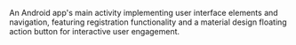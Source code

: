 An Android app's main activity implementing user interface elements and navigation, featuring registration functionality and a material design floating action button for interactive user engagement.
